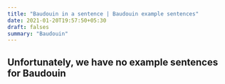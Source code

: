 ```yaml
---
title: "Baudouin in a sentence | Baudouin example sentences"
date: 2021-01-20T19:57:50+05:30
draft: falses
summary: "Baudouin"
---
```

## Unfortunately, we have no example sentences for Baudouin                 
